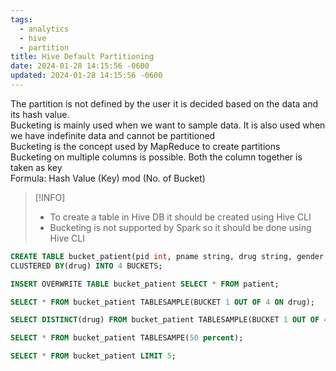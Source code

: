 ```yaml
---
tags:
  - analytics
  - hive
  - partition
title: Hive Default Partitioning
date: 2024-01-28 14:15:56 -0600
updated: 2024-01-28 14:15:56 -0600
---
```


The partition is not defined by the user it is decided based on the data and its hash value.  
Bucketing is mainly used when we want to sample data. It is also used when we have indefinite data and cannot be partitioned  
Bucketing is the concept used by MapReduce to create partitions  
Bucketing on multiple columns is possible. Both the column together is taken as key  
Formula: Hash Value (Key) mod (No. of Bucket)

 > [!INFO]
 > * To create a table in Hive DB it should be created using Hive CLI
 > * Bucketing is not supported by Spark so it should be done using Hive CLI

````sql
CREATE TABLE bucket_patient(pid int, pname string, drug string, gender string, amt int)
CLUSTERED BY(drug) INTO 4 BUCKETS;

INSERT OVERWRITE TABLE bucket_patient SELECT * FROM patient;

SELECT * FROM bucket_patient TABLESAMPLE(BUCKET 1 OUT OF 4 ON drug);

SELECT DISTINCT(drug) FROM bucket_patient TABLESAMPLE(BUCKET 1 OUT OF 4 ON drug);

SELECT * FROM bucket_patient TABLESAMPE(50 percent);

SELECT * FROM bucket_patient LIMIT 5;
````

